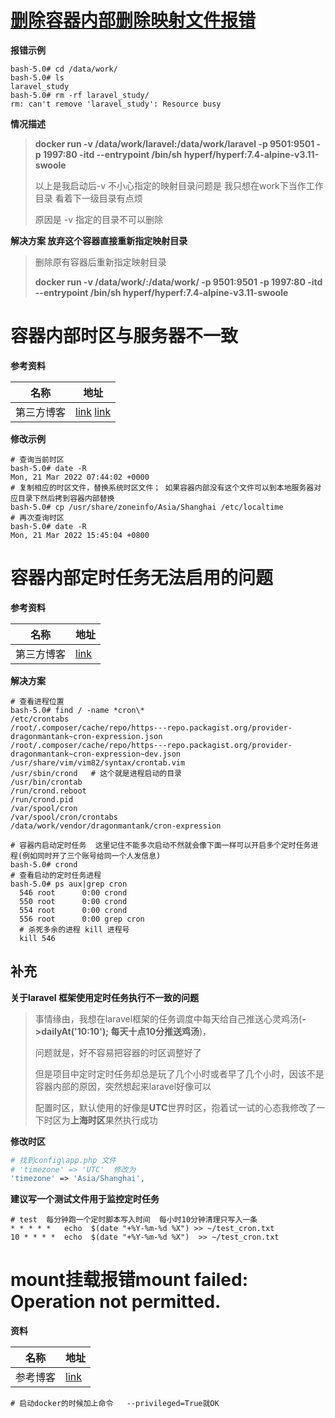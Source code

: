   

# [删除容器内部删除映射文件报错](https://blog.csdn.net/qq_33801641/article/details/109571834?spm=1001.2101.3001.6650.9&utm_medium=distribute.pc_relevant.none-task-blog-2%7Edefault%7ECTRLIST%7ERate-9.pc_relevant_aa&depth_1-utm_source=distribute.pc_relevant.none-task-blog-2%7Edefault%7ECTRLIST%7ERate-9.pc_relevant_aa&utm_relevant_index=13)

**报错示例**

```shell
bash-5.0# cd /data/work/
bash-5.0# ls
laravel_study
bash-5.0# rm -rf laravel_study/
rm: can't remove 'laravel_study': Resource busy
```

**情况描述**

> **docker run -v /data/work/laravel:/data/work/laravel -p 9501:9501 -p 1997:80 -itd --entrypoint /bin/sh hyperf/hyperf:7.4-alpine-v3.11-swoole**
>
> 以上是我启动后-v 不小心指定的映射目录问题是 我只想在work下当作工作目录 看着下一级目录有点烦
>
> 原因是 -v 指定的目录不可以删除 

 **解决方案 放弃这个容器直接重新指定映射目录** 

> 删除原有容器后重新指定映射目录
>
> **docker run -v /data/work/:/data/work/  -p 9501:9501 -p 1997:80 -itd --entrypoint /bin/sh hyperf/hyperf:7.4-alpine-v3.11-swoole**



# 容器内部时区与服务器不一致

**参考资料**

| 名称       | 地址                                                         |
| ---------- | ------------------------------------------------------------ |
| 第三方博客 | [link](https://www.cnblogs.com/double-dong/p/11533341.html) [link](https://m.php.cn/article/486823.html) |

**修改示例**

```shell
# 查询当前时区
bash-5.0# date -R
Mon, 21 Mar 2022 07:44:02 +0000
# 复制相应的时区文件，替换系统时区文件； 如果容器内部没有这个文件可以到本地服务器对应目录下然后拷到容器内部替换
bash-5.0# cp /usr/share/zoneinfo/Asia/Shanghai /etc/localtime
# 再次查询时区
bash-5.0# date -R
Mon, 21 Mar 2022 15:45:04 +0800

```

# 容器内部定时任务无法启用的问题

**参考资料**

| 名称       | 地址                                                         |
| ---------- | ------------------------------------------------------------ |
| 第三方博客 | [link](https://blog.csdn.net/weixin_53357266/article/details/118016035) |

**解决方案**

```shell
# 查看进程位置
bash-5.0# find / -name *cron\*
/etc/crontabs
/root/.composer/cache/repo/https---repo.packagist.org/provider-dragonmantank~cron-expression.json
/root/.composer/cache/repo/https---repo.packagist.org/provider-dragonmantank~cron-expression~dev.json
/usr/share/vim/vim82/syntax/crontab.vim
/usr/sbin/crond   # 这个就是进程启动的目录
/usr/bin/crontab 
/run/crond.reboot
/run/crond.pid
/var/spool/cron
/var/spool/cron/crontabs
/data/work/vendor/dragonmantank/cron-expression

# 容器内启动定时任务  这里记住不能多次启动不然就会像下面一样可以开启多个定时任务进程(例如同时开了三个账号给同一个人发信息)
bash-5.0# crond
# 查看启动的定时任务进程
bash-5.0# ps aux|grep cron
  546 root      0:00 crond
  550 root      0:00 crond
  554 root      0:00 crond
  556 root      0:00 grep cron
  # 杀死多余的进程 kill 进程号
  kill 546
```

## **补充**

**关于laravel 框架使用定时任务执行不一致的问题**

> 事情缘由，我想在laravel框架的任务调度中每天给自己推送心灵鸡汤(**->dailyAt('10:10'); 每天十点10分推送鸡汤**)，
>
> 问题就是，好不容易把容器的时区调整好了
>
> 但是项目中定时定时任务却总是玩了几个小时或者早了几个小时，因该不是容器内部的原因，突然想起来laravel好像可以
>
> 配置时区，默认使用的好像是**UTC**世界时区，抱着试一试的心态我修改了一下时区为**上海时区**果然执行成功

**修改时区**

```php
# 找到config\app.php 文件
# 'timezone' => 'UTC'  修改为
'timezone' => 'Asia/Shanghai',   
```

**建议写一个测试文件用于监控定时任务**

```shell
# test  每分钟跑一个定时脚本写入时间  每小时10分钟清理只写入一条
* * * * *   echo  $(date "+%Y-%m-%d %X") >> ~/test_cron.txt 
10 * * * *  echo  $(date "+%Y-%m-%d %X")  >> ~/test_cron.txt 
```

#  mount挂载报错mount failed: Operation not permitted.

**资料**

| 名称     | 地址                                                         |
| -------- | ------------------------------------------------------------ |
| 参考博客 | [link](https://huaweicloud.csdn.net/63311178d3efff3090b51123.html) |

```shell
# 启动docker的时候加上命令   --privileged=True就OK
```

